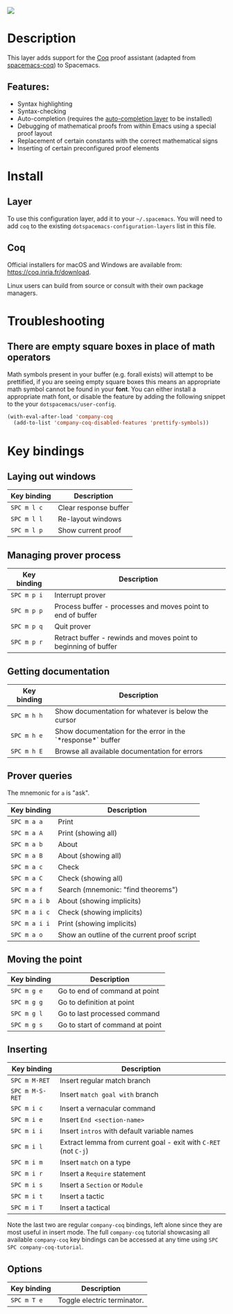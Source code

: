 ![](img/coq.png)

# Description

This layer adds support for the [Coq](https://coq.inria.fr/) proof
assistant (adapted from
[spacemacs-coq](https://github.com/tchajed/spacemacs-coq)) to Spacemacs.

## Features:

-   Syntax highlighting
-   Syntax-checking
-   Auto-completion (requires the [auto-completion
    layer](https://develop.spacemacs.org/layers/+completion/auto-completion/README.html)
    to be installed)
-   Debugging of mathematical proofs from within Emacs using a special
    proof layout
-   Replacement of certain constants with the correct mathematical signs
-   Inserting of certain preconfigured proof elements

# Install

## Layer

To use this configuration layer, add it to your `~/.spacemacs`. You will
need to add `coq` to the existing `dotspacemacs-configuration-layers`
list in this file.

## Coq

Official installers for macOS and Windows are available from:
<https://coq.inria.fr/download>.

Linux users can build from source or consult with their own package
managers.

# Troubleshooting

## There are empty square boxes in place of math operators

Math symbols present in your buffer (e.g. forall exists) will attempt to
be prettified, if you are seeing empty square boxes this means an
appropriate math symbol cannot be found in your **font**. You can either
install a appropriate math font, or disable the feature by adding the
following snippet to the your `dotspacemacs/user-config`.

``` commonlisp
(with-eval-after-load 'company-coq
  (add-to-list 'company-coq-disabled-features 'prettify-symbols))
```

# Key bindings

## Laying out windows

| Key binding | Description           |
|-------------|-----------------------|
| `SPC m l c` | Clear response buffer |
| `SPC m l l` | Re-layout windows     |
| `SPC m l p` | Show current proof    |

## Managing prover process

| Key binding | Description                                                     |
|-------------|-----------------------------------------------------------------|
| `SPC m p i` | Interrupt prover                                                |
| `SPC m p p` | Process buffer - processes and moves point to end of buffer     |
| `SPC m p q` | Quit prover                                                     |
| `SPC m p r` | Retract buffer - rewinds and moves point to beginning of buffer |

## Getting documentation

| Key binding | Description                                                     |
|-------------|-----------------------------------------------------------------|
| `SPC m h h` | Show documentation for whatever is below the cursor             |
| `SPC m h e` | Show documentation for the error in the \`\*response\*\` buffer |
| `SPC m h E` | Browse all available documentation for errors                   |

## Prover queries

The mnemonic for `a` is "ask".

| Key binding   | Description                                 |
|---------------|---------------------------------------------|
| `SPC m a a`   | Print                                       |
| `SPC m a A`   | Print (showing all)                         |
| `SPC m a b`   | About                                       |
| `SPC m a B`   | About (showing all)                         |
| `SPC m a c`   | Check                                       |
| `SPC m a C`   | Check (showing all)                         |
| `SPC m a f`   | Search (mnemonic: "find theorems")          |
| `SPC m a i b` | About (showing implicits)                   |
| `SPC m a i c` | Check (showing implicits)                   |
| `SPC m a i i` | Print (showing implicits)                   |
| `SPC m a o`   | Show an outline of the current proof script |

## Moving the point

| Key binding | Description                     |
|-------------|---------------------------------|
| `SPC m g e` | Go to end of command at point   |
| `SPC m g g` | Go to definition at point       |
| `SPC m g l` | Go to last processed command    |
| `SPC m g s` | Go to start of command at point |

## Inserting

| Key binding     | Description                                                     |
|-----------------|-----------------------------------------------------------------|
| `SPC m M-RET`   | Insert regular match branch                                     |
| `SPC m M-S-RET` | Insert `match goal with` branch                                 |
| `SPC m i c`     | Insert a vernacular command                                     |
| `SPC m i e`     | Insert `End <section-name>`                                     |
| `SPC m i i`     | Insert `intros` with default variable names                     |
| `SPC m i l`     | Extract lemma from current goal - exit with `C-RET` (not `C-j`) |
| `SPC m i m`     | Insert `match` on a type                                        |
| `SPC m i r`     | Insert a `Require` statement                                    |
| `SPC m i s`     | Insert a `Section` or `Module`                                  |
| `SPC m i t`     | Insert a tactic                                                 |
| `SPC m i T`     | Insert a tactical                                               |

Note the last two are regular `company-coq` bindings, left alone since
they are most useful in insert mode. The full `company-coq` tutorial
showcasing all available `company-coq` key bindings can be accessed at
any time using `SPC SPC
company-coq-tutorial`.

## Options

| Key binding | Description                 |
|-------------|-----------------------------|
| `SPC m T e` | Toggle electric terminator. |
